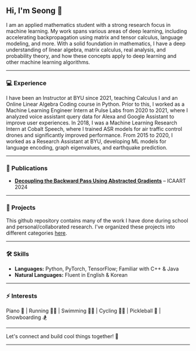 ## Hi, I'm Seong 👋

I am an applied mathematics student with a strong research focus in machine learning. My work spans various areas of deep learning, including accelerating backpropagation using matrix and tensor calculus, language modeling, and more. With a solid foundation in mathematics, I have a deep understanding of linear algebra, matrix calculus, real analysis, and probability theory, and how these concepts apply to deep learning and other machine learning algorithms.

***

### 💻 Experience  
I have been an Instructor at BYU since 2021, teaching Calculus I and an Online Linear Algebra Coding course in Python. Prior to this, I worked as a Machine Learning Engineer Intern at Pulse Labs from 2020 to 2021, where I analyzed voice assistant query data for Alexa and Google Assistant to improve user experiences. In 2018, I was a Machine Learning Research Intern at Cobalt Speech, where I trained ASR models for air traffic control drones and significantly improved performance. From 2015 to 2020, I worked as a Research Assistant at BYU, developing ML models for language encoding, graph eigenvalues, and earthquake prediction. 

***

### 📄 Publications  
- **[Decoupling the Backward Pass Using Abstracted Gradients](https://www.scitepress.org/PublicationsDetail.aspx?ID=/iTIAF48AyA=&t=1)** – ICAART 2024

***

### 🔬 Projects

This github repository contains many of the work I have done during school and personal/collaborated research. I've organized these projects into different categories [here](https://github.com/seon9cho/seon9cho/blob/main/Projects.md).

***

### 🛠️ Skills  
- **Languages:** Python, PyTorch, TensorFlow; Familiar with C++ & Java  
- **Natural Languages:** Fluent in English & Korean

***

### ⚡ Interests  
Piano 🎹 | Running 🏃‍♂️ | Swimming 🏊‍♂️ | Cycling 🚴‍♂️ | Pickleball 🏓 | Snowboarding 🏂

---  
Let's connect and build cool things together! 🚀

***

[comment]: <> (One of my new year's resolution for 2025 is to commit at least one change to this github repo everyday, no exceptions. Hopefully this way, by the end of this year, this repository can turn into a portfolio that contains all of my past and present works.)

<!---
seon9cho/seon9cho is a ✨ special ✨ repository because its `README.md` (this file) appears on your GitHub profile.
You can click the Preview link to take a look at your changes.
--->
